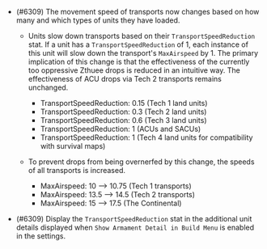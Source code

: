 - (#6309) The movement speed of transports now changes based on how many and which types of units they have loaded.
    - Units slow down transports based on their `TransportSpeedReduction` stat. If a unit has a `TransportSpeedReduction` of 1, each instance of this unit will slow down the transport's `MaxAirspeed` by 1. The primary implication of this change is that the effectiveness of the currently too oppressive Zthuee drops is reduced in an intuitive way. The effectiveness of ACU drops via Tech 2 transports remains unchanged.

        - TransportSpeedReduction: 0.15 (Tech 1 land units)
        - TransportSpeedReduction: 0.3 (Tech 2 land units)
        - TransportSpeedReduction: 0.6 (Tech 3 land units)
        - TransportSpeedReduction: 1 (ACUs and SACUs)
        - TransportSpeedReduction: 1 (Tech 4 land units for compatibility with survival maps)

    - To prevent drops from being overnerfed by this change, the speeds of all transports is increased.

        - MaxAirspeed: 10 --> 10.75 (Tech 1 transports)
        - MaxAirspeed: 13.5 --> 14.5 (Tech 2 transports)
        - MaxAirspeed: 15 --> 17.5 (The Continental)

- (#6309) Display the `TransportSpeedReduction` stat in the additional unit details displayed when `Show Armament Detail in Build Menu` is enabled in the settings.
